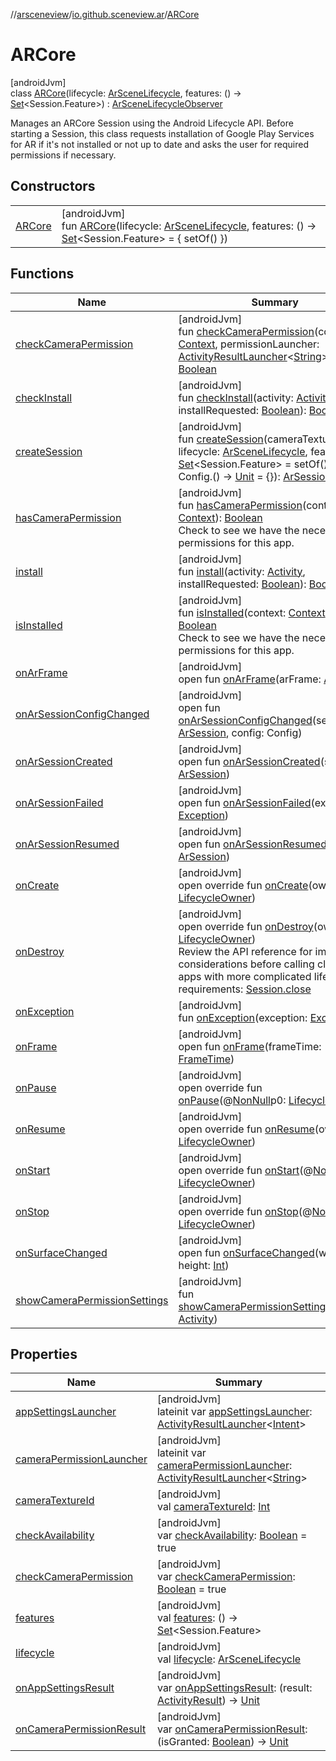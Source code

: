 //[arsceneview](../../../index.md)/[io.github.sceneview.ar](../index.md)/[ARCore](index.md)

# ARCore

[androidJvm]\
class [ARCore](index.md)(lifecycle: [ArSceneLifecycle](../-ar-scene-lifecycle/index.md), features: () -&gt; [Set](https://kotlinlang.org/api/latest/jvm/stdlib/kotlin.collections/-set/index.html)&lt;Session.Feature&gt;) : [ArSceneLifecycleObserver](../-ar-scene-lifecycle-observer/index.md)

Manages an ARCore Session using the Android Lifecycle API. Before starting a Session, this class requests installation of Google Play Services for AR if it's not installed or not up to date and asks the user for required permissions if necessary.

## Constructors

| | |
|---|---|
| [ARCore](-a-r-core.md) | [androidJvm]<br>fun [ARCore](-a-r-core.md)(lifecycle: [ArSceneLifecycle](../-ar-scene-lifecycle/index.md), features: () -&gt; [Set](https://kotlinlang.org/api/latest/jvm/stdlib/kotlin.collections/-set/index.html)&lt;Session.Feature&gt; = { setOf() }) |

## Functions

| Name | Summary |
|---|---|
| [checkCameraPermission](check-camera-permission.md) | [androidJvm]<br>fun [checkCameraPermission](check-camera-permission.md)(context: [Context](https://developer.android.com/reference/kotlin/android/content/Context.html), permissionLauncher: [ActivityResultLauncher](https://developer.android.com/reference/kotlin/androidx/activity/result/ActivityResultLauncher.html)&lt;[String](https://kotlinlang.org/api/latest/jvm/stdlib/kotlin/-string/index.html)&gt;): [Boolean](https://kotlinlang.org/api/latest/jvm/stdlib/kotlin/-boolean/index.html) |
| [checkInstall](check-install.md) | [androidJvm]<br>fun [checkInstall](check-install.md)(activity: [Activity](https://developer.android.com/reference/kotlin/android/app/Activity.html), installRequested: [Boolean](https://kotlinlang.org/api/latest/jvm/stdlib/kotlin/-boolean/index.html)): [Boolean](https://kotlinlang.org/api/latest/jvm/stdlib/kotlin/-boolean/index.html) |
| [createSession](create-session.md) | [androidJvm]<br>fun [createSession](create-session.md)(cameraTextureId: [Int](https://kotlinlang.org/api/latest/jvm/stdlib/kotlin/-int/index.html), lifecycle: [ArSceneLifecycle](../-ar-scene-lifecycle/index.md), features: [Set](https://kotlinlang.org/api/latest/jvm/stdlib/kotlin.collections/-set/index.html)&lt;Session.Feature&gt; = setOf(), config: Config.() -&gt; [Unit](https://kotlinlang.org/api/latest/jvm/stdlib/kotlin/-unit/index.html) = {}): [ArSession](../../io.github.sceneview.ar.arcore/-ar-session/index.md) |
| [hasCameraPermission](has-camera-permission.md) | [androidJvm]<br>fun [hasCameraPermission](has-camera-permission.md)(context: [Context](https://developer.android.com/reference/kotlin/android/content/Context.html)): [Boolean](https://kotlinlang.org/api/latest/jvm/stdlib/kotlin/-boolean/index.html)<br>Check to see we have the necessary permissions for this app. |
| [install](install.md) | [androidJvm]<br>fun [install](install.md)(activity: [Activity](https://developer.android.com/reference/kotlin/android/app/Activity.html), installRequested: [Boolean](https://kotlinlang.org/api/latest/jvm/stdlib/kotlin/-boolean/index.html)): [Boolean](https://kotlinlang.org/api/latest/jvm/stdlib/kotlin/-boolean/index.html) |
| [isInstalled](is-installed.md) | [androidJvm]<br>fun [isInstalled](is-installed.md)(context: [Context](https://developer.android.com/reference/kotlin/android/content/Context.html)): [Boolean](https://kotlinlang.org/api/latest/jvm/stdlib/kotlin/-boolean/index.html)<br>Check to see we have the necessary permissions for this app. |
| [onArFrame](../-ar-scene-lifecycle-observer/on-ar-frame.md) | [androidJvm]<br>open fun [onArFrame](../-ar-scene-lifecycle-observer/on-ar-frame.md)(arFrame: [ArFrame](../../io.github.sceneview.ar.arcore/-ar-frame/index.md)) |
| [onArSessionConfigChanged](../-ar-scene-lifecycle-observer/on-ar-session-config-changed.md) | [androidJvm]<br>open fun [onArSessionConfigChanged](../-ar-scene-lifecycle-observer/on-ar-session-config-changed.md)(session: [ArSession](../../io.github.sceneview.ar.arcore/-ar-session/index.md), config: Config) |
| [onArSessionCreated](../-ar-scene-lifecycle-observer/on-ar-session-created.md) | [androidJvm]<br>open fun [onArSessionCreated](../-ar-scene-lifecycle-observer/on-ar-session-created.md)(session: [ArSession](../../io.github.sceneview.ar.arcore/-ar-session/index.md)) |
| [onArSessionFailed](../-ar-scene-lifecycle-observer/on-ar-session-failed.md) | [androidJvm]<br>open fun [onArSessionFailed](../-ar-scene-lifecycle-observer/on-ar-session-failed.md)(exception: [Exception](https://kotlinlang.org/api/latest/jvm/stdlib/kotlin/-exception/index.html)) |
| [onArSessionResumed](../-ar-scene-lifecycle-observer/on-ar-session-resumed.md) | [androidJvm]<br>open fun [onArSessionResumed](../-ar-scene-lifecycle-observer/on-ar-session-resumed.md)(session: [ArSession](../../io.github.sceneview.ar.arcore/-ar-session/index.md)) |
| [onCreate](on-create.md) | [androidJvm]<br>open override fun [onCreate](on-create.md)(owner: [LifecycleOwner](https://developer.android.com/reference/kotlin/androidx/lifecycle/LifecycleOwner.html)) |
| [onDestroy](on-destroy.md) | [androidJvm]<br>open override fun [onDestroy](on-destroy.md)(owner: [LifecycleOwner](https://developer.android.com/reference/kotlin/androidx/lifecycle/LifecycleOwner.html))<br>Review the API reference for important considerations before calling close() in apps with more complicated lifecycle requirements: [Session.close](../../io.github.sceneview.ar.arcore/-ar-session/index.md#-495079079%2FFunctions%2F-58641720) |
| [onException](on-exception.md) | [androidJvm]<br>fun [onException](on-exception.md)(exception: [Exception](https://kotlinlang.org/api/latest/jvm/stdlib/kotlin/-exception/index.html)) |
| [onFrame](../../io.github.sceneview.ar.scene/-plane-renderer/index.md#1950992732%2FFunctions%2F-58641720) | [androidJvm]<br>open fun [onFrame](../../io.github.sceneview.ar.scene/-plane-renderer/index.md#1950992732%2FFunctions%2F-58641720)(frameTime: [FrameTime](../../../../sceneview/sceneview/io.github.sceneview.utils/-frame-time/index.md)) |
| [onPause](../../io.github.sceneview.ar.scene/-plane-renderer/index.md#187777572%2FFunctions%2F-58641720) | [androidJvm]<br>open override fun [onPause](../../io.github.sceneview.ar.scene/-plane-renderer/index.md#187777572%2FFunctions%2F-58641720)(@[NonNull](https://developer.android.com/reference/kotlin/androidx/annotation/NonNull.html)p0: [LifecycleOwner](https://developer.android.com/reference/kotlin/androidx/lifecycle/LifecycleOwner.html)) |
| [onResume](on-resume.md) | [androidJvm]<br>open override fun [onResume](on-resume.md)(owner: [LifecycleOwner](https://developer.android.com/reference/kotlin/androidx/lifecycle/LifecycleOwner.html)) |
| [onStart](../../io.github.sceneview.ar.scene/-plane-renderer/index.md#1240777104%2FFunctions%2F-58641720) | [androidJvm]<br>open override fun [onStart](../../io.github.sceneview.ar.scene/-plane-renderer/index.md#1240777104%2FFunctions%2F-58641720)(@[NonNull](https://developer.android.com/reference/kotlin/androidx/annotation/NonNull.html)p0: [LifecycleOwner](https://developer.android.com/reference/kotlin/androidx/lifecycle/LifecycleOwner.html)) |
| [onStop](../../io.github.sceneview.ar.scene/-plane-renderer/index.md#487071706%2FFunctions%2F-58641720) | [androidJvm]<br>open override fun [onStop](../../io.github.sceneview.ar.scene/-plane-renderer/index.md#487071706%2FFunctions%2F-58641720)(@[NonNull](https://developer.android.com/reference/kotlin/androidx/annotation/NonNull.html)p0: [LifecycleOwner](https://developer.android.com/reference/kotlin/androidx/lifecycle/LifecycleOwner.html)) |
| [onSurfaceChanged](../../io.github.sceneview.ar.scene/-plane-renderer/index.md#279805282%2FFunctions%2F-58641720) | [androidJvm]<br>open fun [onSurfaceChanged](../../io.github.sceneview.ar.scene/-plane-renderer/index.md#279805282%2FFunctions%2F-58641720)(width: [Int](https://kotlinlang.org/api/latest/jvm/stdlib/kotlin/-int/index.html), height: [Int](https://kotlinlang.org/api/latest/jvm/stdlib/kotlin/-int/index.html)) |
| [showCameraPermissionSettings](show-camera-permission-settings.md) | [androidJvm]<br>fun [showCameraPermissionSettings](show-camera-permission-settings.md)(activity: [Activity](https://developer.android.com/reference/kotlin/android/app/Activity.html)) |

## Properties

| Name | Summary |
|---|---|
| [appSettingsLauncher](app-settings-launcher.md) | [androidJvm]<br>lateinit var [appSettingsLauncher](app-settings-launcher.md): [ActivityResultLauncher](https://developer.android.com/reference/kotlin/androidx/activity/result/ActivityResultLauncher.html)&lt;[Intent](https://developer.android.com/reference/kotlin/android/content/Intent.html)&gt; |
| [cameraPermissionLauncher](camera-permission-launcher.md) | [androidJvm]<br>lateinit var [cameraPermissionLauncher](camera-permission-launcher.md): [ActivityResultLauncher](https://developer.android.com/reference/kotlin/androidx/activity/result/ActivityResultLauncher.html)&lt;[String](https://kotlinlang.org/api/latest/jvm/stdlib/kotlin/-string/index.html)&gt; |
| [cameraTextureId](camera-texture-id.md) | [androidJvm]<br>val [cameraTextureId](camera-texture-id.md): [Int](https://kotlinlang.org/api/latest/jvm/stdlib/kotlin/-int/index.html) |
| [checkAvailability](check-availability.md) | [androidJvm]<br>var [checkAvailability](check-availability.md): [Boolean](https://kotlinlang.org/api/latest/jvm/stdlib/kotlin/-boolean/index.html) = true |
| [checkCameraPermission](check-camera-permission.md) | [androidJvm]<br>var [checkCameraPermission](check-camera-permission.md): [Boolean](https://kotlinlang.org/api/latest/jvm/stdlib/kotlin/-boolean/index.html) = true |
| [features](features.md) | [androidJvm]<br>val [features](features.md): () -&gt; [Set](https://kotlinlang.org/api/latest/jvm/stdlib/kotlin.collections/-set/index.html)&lt;Session.Feature&gt; |
| [lifecycle](lifecycle.md) | [androidJvm]<br>val [lifecycle](lifecycle.md): [ArSceneLifecycle](../-ar-scene-lifecycle/index.md) |
| [onAppSettingsResult](on-app-settings-result.md) | [androidJvm]<br>var [onAppSettingsResult](on-app-settings-result.md): (result: [ActivityResult](https://developer.android.com/reference/kotlin/androidx/activity/result/ActivityResult.html)) -&gt; [Unit](https://kotlinlang.org/api/latest/jvm/stdlib/kotlin/-unit/index.html) |
| [onCameraPermissionResult](on-camera-permission-result.md) | [androidJvm]<br>var [onCameraPermissionResult](on-camera-permission-result.md): (isGranted: [Boolean](https://kotlinlang.org/api/latest/jvm/stdlib/kotlin/-boolean/index.html)) -&gt; [Unit](https://kotlinlang.org/api/latest/jvm/stdlib/kotlin/-unit/index.html) |
